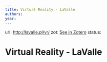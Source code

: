 ```yaml
---
title: Virtual Reality - LaValle
authors: 
year: 
---
```

url:  http://lavalle.pl/vr/
zot: [See in Zotero](zotero://select/items/@VirtualRealityLaValle)
status:
# Virtual Reality - LaValle




